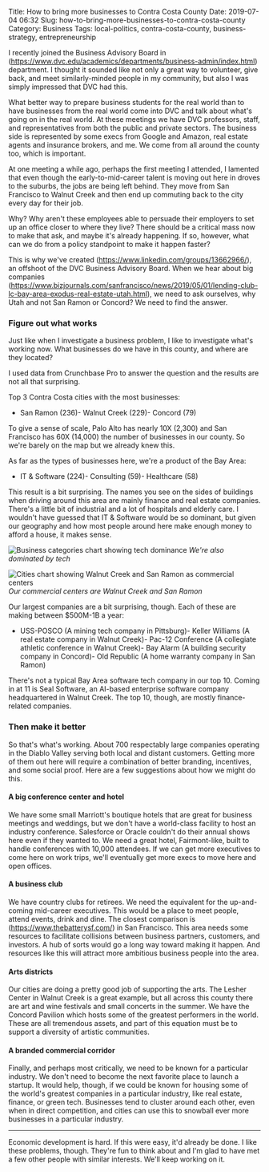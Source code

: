 Title: How to bring more businesses to Contra Costa County
Date: 2019-07-04 06:32
Slug: how-to-bring-more-businesses-to-contra-costa-county
Category: Business
Tags: local-politics, contra-costa-county, business-strategy, entrepreneurship

I recently joined the Business Advisory Board in (https://www.dvc.edu/academics/departments/business-admin/index.html) department. I thought it sounded like not only a great way to volunteer, give back, and meet similarly-minded people in my community, but also I was simply impressed that DVC had this.

What better way to prepare business students for the real world than to have businesses from the real world come into DVC and talk about what's going on in the real world. At these meetings we have DVC professors, staff, and representatives from both the public and private sectors. The business side is represented by some execs from Google and Amazon, real estate agents and insurance brokers, and me. We come from all around the county too, which is important. 

At one meeting a while ago, perhaps the first meeting I attended, I lamented that even though the early-to-mid-career talent is moving out here in droves to the suburbs, the jobs are being left behind. They move from San Francisco to Walnut Creek and then end up commuting back to the city every day for their job. 

Why? Why aren't these employees able to persuade their employers to set up an office closer to where they live? There should be a critical mass now to make that ask, and maybe it's already happening. If so, however, what can we do from a policy standpoint to make it happen faster?

This is why we've created (https://www.linkedin.com/groups/13662966/), an offshoot of the DVC Business Advisory Board. When we hear about big companies (https://www.bizjournals.com/sanfrancisco/news/2019/05/01/lending-club-lc-bay-area-exodus-real-estate-utah.html), we need to ask ourselves, why Utah and not San Ramon or Concord? We need to find the answer. 

### Figure out what works

Just like when I investigate a business problem, I like to investigate what's working now. What businesses do we have in this county, and where are they located? 

I used data from Crunchbase Pro to answer the question and the results are not all that surprising.

Top 3 Contra Costa cities with the most businesses:

- San Ramon (236)- Walnut Creek (229)- Concord (79)

To give a sense of scale, Palo Alto has nearly 10X (2,300) and San Francisco has 60X (14,000) the number of businesses in our county. So we're barely on the map but we already knew this. 

As far as the types of businesses here, we're a product of the Bay Area:

- IT & Software (224)- Consulting (59)- Healthcare (58)

This result is a bit surprising. The names you see on the sides of buildings when driving around this area are mainly finance and real estate companies. There's a little bit of industrial and a lot of hospitals and elderly care. I wouldn't have guessed that IT & Software would be so dominant, but given our geography and how most people around here make enough money to afford a house, it makes sense. 

![Business categories chart showing tech dominance]({static}/images/categories.png)
*We're also dominated by tech*

![Cities chart showing Walnut Creek and San Ramon as commercial centers]({static}/images/cities.png)
*Our commercial centers are Walnut Creek and San Ramon*

Our largest companies are a bit surprising, though. Each of these are making between $500M-1B a year:

- USS-POSCO (A mining tech company in Pittsburg)- Keller Williams (A real estate company in Walnut Creek)- Pac-12 Conference (A collegiate athletic conference in Walnut Creek)- Bay Alarm (A building security company in Concord)- Old Republic (A home warranty company in San Ramon)

There's not a typical Bay Area software tech company in our top 10. Coming in at 11 is Seal Software, an AI-based enterprise software company headquartered in Walnut Creek. The top 10, though, are mostly finance-related companies. 

### Then make it better

So that's what's working. About 700 respectably large companies operating in the Diablo Valley serving both local and distant customers. Getting more of them out here will require a combination of better branding, incentives, and some social proof. Here are a few suggestions about how we might do this. 

#### A big conference center and hotel

We have some small Marriott's boutique hotels that are great for business meetings and weddings, but we don't have a world-class facility to host an industry conference. Salesforce or Oracle couldn't do their annual shows here even if they wanted to. We need a great hotel, Fairmont-like, built to handle conferences with 10,000 attendees. If we can get more executives to come here on work trips, we'll eventually get more execs to move here and open offices. 

#### A business club

We have country clubs for retirees. We need the equivalent for the up-and-coming mid-career executives. This would be a place to meet people, attend events, drink and dine. The closest comparison is (https://www.thebatterysf.com/) in San Francisco. This area needs some resources to facilitate collisions between business partners, customers, and investors. A hub of sorts would go a long way toward making it happen. And resources like this will attract more ambitious business people into the area. 

#### Arts districts

Our cities are doing a pretty good job of supporting the arts. The Lesher Center in Walnut Creek is a great example, but all across this county there are art and wine festivals and small concerts in the summer. We have the Concord Pavilion which hosts some of the greatest performers in the world. These are all tremendous assets, and part of this equation must be to support a diversity of artistic communities.

#### A branded commercial corridor

Finally, and perhaps most critically, we need to be known for a particular industry. We don't need to become the next favorite place to launch a startup. It would help, though, if we could be known for housing some of the world's greatest companies in a particular industry, like real estate, finance, or green tech. Businesses tend to cluster around each other, even when in direct competition, and cities can use this to snowball ever more businesses in a particular industry. 

---

Economic development is hard. If this were easy, it'd already be done. I like these problems, though. They're fun to think about and I'm glad to have met a few other people with similar interests. We'll keep working on it.